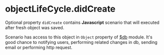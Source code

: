 # objectLifeCycle.didCreate

Optional property `didCreate` contains **Javascript** scenario that will executed after fresh object was saved.  

Scenario has access to this object in `Object` property of [$db](./db.html) module. It's good chance to notifying users, performing related changes in db, sending email or performing http request. 
